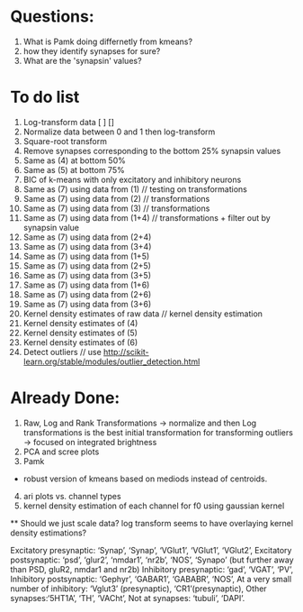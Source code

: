 # Questions:
1. What is Pamk doing differnetly from kmeans?
2. how they identify synapses for sure?
3. What are the 'synapsin' values?


# To do list
1. Log-transform data [ ] []
2. Normalize data between 0 and 1 then log-transform
3. Square-root transform
4. Remove synapses corresponding to the bottom 25% synapsin values
5. Same as (4) at bottom 50%
6. Same as (5) at bottom 75%
7. BIC of k-means with only excitatory and inhibitory neurons
8. Same as (7) using data from (1)       // testing on transformations
9. Same as (7) using data from (2)       // transformations
10. Same as (7) using data from (3)      // transformations
11. Same as (7) using data from (1+4)    // transformations + filter out by synapsin value
12. Same as (7) using data from (2+4)
13. Same as (7) using data from (3+4)
14. Same as (7) using data from (1+5)
15. Same as (7) using data from (2+5)
16. Same as (7) using data from (3+5)
17. Same as (7) using data from (1+6)
18. Same as (7) using data from (2+6)
19. Same as (7) using data from (3+6)
20. Kernel density estimates of raw data // kernel density estimation
21. Kernel density estimates of (4)
22. Kernel density estimates of (5)
23. Kernel density estimates of (6)
24. Detect outliers                     // use http://scikit-learn.org/stable/modules/outlier_detection.html

# Already Done:
1. Raw, Log and Rank Transformations
-> normalize and then Log transformations is the best initial transformation for transforming outliers
-> focused on integrated brightness
2. PCA and scree plots
3. Pamk
- robust version of kmeans based on mediods instead of centroids.
4. ari plots vs. channel types
5. kernel density estimation of each channel for f0 using gaussian kernel

** Should we just scale data? log transform seems to have overlaying kernel density estimations?

Excitatory presynaptic: ‘Synap’, ‘Synap’, ‘VGlut1’, ‘VGlut1’, ‘VGlut2’,
Excitatory postsynaptic: ‘psd’, ‘glur2’, ‘nmdar1’, ‘nr2b’, ‘NOS’, ‘Synapo’ (but further away than PSD, gluR2, nmdar1 and nr2b)
Inhibitory presynaptic: ‘gad’, ‘VGAT’, ‘PV’,
Inhibitory postsynaptic: ‘Gephyr’, ‘GABAR1’, ‘GABABR’, ‘NOS’,
At a very small number of inhibitory: ‘Vglut3’ (presynaptic), ‘CR1’(presynaptic),
Other synapses:‘5HT1A’, ‘TH’, ‘VACht’,
Not at synapses: ‘tubuli’, ‘DAPI’.

